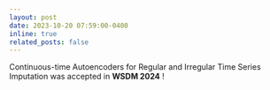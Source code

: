 ```yaml
---
layout: post
date: 2023-10-20 07:59:00-0400
inline: true
related_posts: false
---
```


Continuous-time Autoencoders for Regular and Irregular Time Series Imputation was accepted in **WSDM 2024** !
